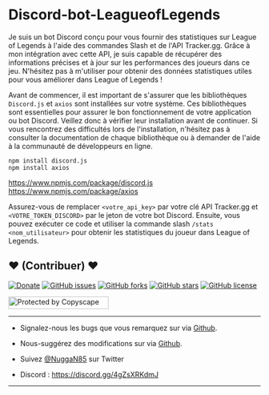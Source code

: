 # Discord-bot-LeagueofLegends

Je suis un bot Discord conçu pour vous fournir des statistiques sur League of Legends à l'aide des commandes Slash et de l'API Tracker.gg. Grâce à mon intégration avec cette API, je suis capable de récupérer des informations précises et à jour sur les performances des joueurs dans ce jeu. N'hésitez pas à m'utiliser pour obtenir des données statistiques utiles pour vous améliorer dans League of Legends !

Avant de commencer, il est important de s'assurer que les bibliothèques `Discord.js` et `axios` sont installées sur votre système. Ces bibliothèques sont essentielles pour assurer le bon fonctionnement de votre application ou bot Discord. Veillez donc à vérifier leur installation avant de continuer. Si vous rencontrez des difficultés lors de l'installation, n'hésitez pas à consulter la documentation de chaque bibliothèque ou à demander de l'aide à la communauté de développeurs en ligne.

```
npm install discord.js
npm install axios
```
https://www.npmjs.com/package/discord.js
https://www.npmjs.com/package/axios

Assurez-vous de remplacer `<votre_api_key>` par votre clé API Tracker.gg et `<VOTRE_TOKEN_DISCORD>` par le jeton de votre bot Discord. Ensuite, vous pouvez exécuter ce code et utiliser la commande slash `/stats <nom_utilisateur>` pour obtenir les statistiques du joueur dans League of Legends.

## <strong>❤️</strong> (Contribuer) <strong>❤️</strong>

[![Donate](https://img.shields.io/badge/paypal-donate-yellow.svg?style=flat)](https://www.paypal.me/nuggan85) [![GitHub issues](https://img.shields.io/github/issues/NuggaN85/Discord-bot-LeagueOfLegends)](https://github.com/NuggaN85/Discord-bot-LeagueOfLegends/issues) [![GitHub forks](https://img.shields.io/github/forks/NuggaN85/Discord-bot-LeagueOfLegends)](https://github.com/NuggaN85/Discord-bot-LeagueOfLegends/network) [![GitHub stars](https://img.shields.io/github/stars/NuggaN85/Discord-bot-LeagueOfLegends)](https://github.com/NuggaN85/Discord-bot-LeagueOfLegends/stargazers) [![GitHub license](https://img.shields.io/github/license/NuggaN85/Discord-bot-LeagueOfLegends)](https://github.com/NuggaN85/Discord-bot-LeagueOfLegends)

<a target="_blank" href="http://www.copyscape.com/"><img src="http://banners.copyscape.com/img/copyscape-banner-white-200x25.png" width="200" height="25" border="0" alt="Protected by Copyscape" title="Protected by Copyscape Plagiarism Checker - Do not copy content from this page." /></a>

--------------------------------------------------------------------------------------------------------------------------------------

- Signalez-nous les bugs que vous remarquez sur via [Github](https://github.com/NuggaN85/Discord-bot-LeagueOfLegends/issues/3).

- Nous-suggérez des modifications sur via [Github](https://github.com/NuggaN85/Discord-bot-LeagueOfLegends/issues/4).

- Suivez [@NuggaN85](https://twitter.com/NuggaN85) sur Twitter

- Discord : https://discord.gg/4gZsXRKdmJ

--------------------------------------------------------------------------------------------------------------------------------------
